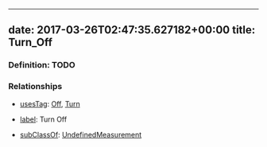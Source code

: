
---
date: 2017-03-26T02:47:35.627182+00:00
title: Turn_Off
---
### Definition: TODO

### Relationships

* [usesTag](https://brickschema.org/schema/1.0/BrickFrame#usesTag): [Off](https://brickschema.org/schema/1.0/BrickTag#Off), [Turn](https://brickschema.org/schema/1.0/BrickTag#Turn)

* [label](http://www.w3.org/2000/01/rdf-schema#label): Turn Off

* [subClassOf](http://www.w3.org/2000/01/rdf-schema#subClassOf): [UndefinedMeasurement](https://brickschema.org/schema/1.0/Brick#UndefinedMeasurement)
